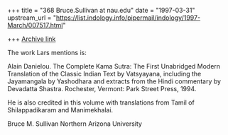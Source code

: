 +++
title = "368 Bruce.Sullivan at nau.edu"
date = "1997-03-31"
upstream_url = "https://list.indology.info/pipermail/indology/1997-March/007517.html"

+++
[Archive link](https://list.indology.info/pipermail/indology/1997-March/007517.html)

The work Lars mentions is:

Alain Danielou.  The Complete Kama Sutra: The First Unabridged Modern
Translation of the Classic Indian Text by Vatsyayana, including the Jayamangala
by Yashodhara and extracts from the Hindi commentary by Devadatta Shastra.
Rochester, Vermont: Park Street Press, 1994.

He is also credited in this volume with translations from Tamil of 
Shilappadikaram and Manimekhalai.

Bruce M. Sullivan
Northern Arizona University





